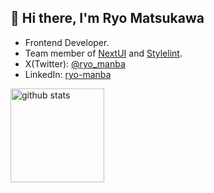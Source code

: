 ## 👋 Hi there, I'm Ryo Matsukawa

- Frontend Developer.
- Team member of [NextUI](https://nextui.org/) and [Stylelint](https://stylelint.io/).
- X(Twitter): [@ryo_manba](https://twitter.com/ryo_manba)
- LinkedIn: [ryo-manba](https://www.linkedin.com/in/ryo-manba/)

<img alt="github stats" height="150px" src="https://github-readme-stats.vercel.app/api?username=ryo-manba&theme=blueberry&show_icons=ture&count_private=true" />
